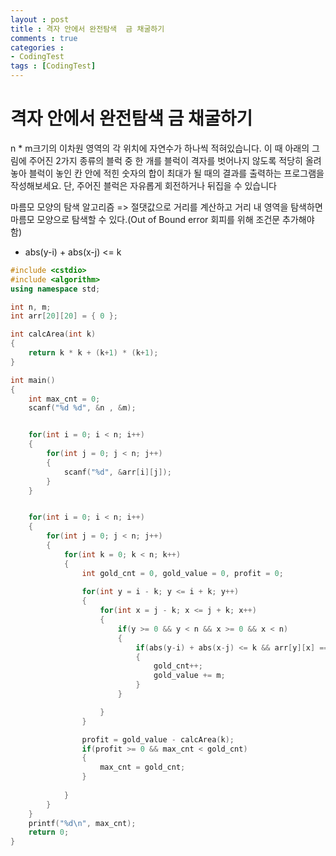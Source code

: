```yaml
---
layout : post
title : 격자 안에서 완전탐색  금 채굴하기
comments : true
categories : 
- CodingTest
tags : [CodingTest]
---
```

# 격자 안에서 완전탐색  금 채굴하기

n * m크기의 이차원 영역의 각 위치에 자연수가 하나씩 적혀있습니다. 이 때 아래의 그림에 주어진 2가지 종류의 블럭 중 한 개를 블럭이 격자를 벗어나지 않도록 적당히 올려놓아 블럭이 놓인 칸 안에 적힌 숫자의 합이 최대가 될 때의 결과를 출력하는 프로그램을 작성해보세요. 단, 주어진 블럭은 자유롭게 회전하거나 뒤집을 수 있습니다

마름모 모양의 탐색 알고리즘 => 절댓값으로 거리를 계산하고 거리 내 영역을 탐색하면 마름모 모양으로 탐색할 수 있다.(Out of Bound error 회피를 위해 조건문 추가해야함)

* abs(y-i) + abs(x-j) <= k 

```cpp
#include <cstdio>
#include <algorithm>
using namespace std;

int n, m;
int arr[20][20] = { 0 };

int calcArea(int k)
{
    return k * k + (k+1) * (k+1);
}

int main()
{
    int max_cnt = 0;
    scanf("%d %d", &n , &m);


    for(int i = 0; i < n; i++)
    {
        for(int j = 0; j < n; j++)
        {
            scanf("%d", &arr[i][j]);
        }
    }


    for(int i = 0; i < n; i++)
    {
        for(int j = 0; j < n; j++)
        {
            for(int k = 0; k < n; k++)
            {
                int gold_cnt = 0, gold_value = 0, profit = 0;
                   
                for(int y = i - k; y <= i + k; y++)
                {
                    for(int x = j - k; x <= j + k; x++)
                    {
                        if(y >= 0 && y < n && x >= 0 && x < n)
                        {
                            if(abs(y-i) + abs(x-j) <= k && arr[y][x] == 1)
                            {
                                gold_cnt++;
                                gold_value += m;
                            }
                        }

                    }
                }

                profit = gold_value - calcArea(k);
                if(profit >= 0 && max_cnt < gold_cnt)
                {
                    max_cnt = gold_cnt;
                }
                    
            }
        }
    }
    printf("%d\n", max_cnt);
    return 0;
}
```
